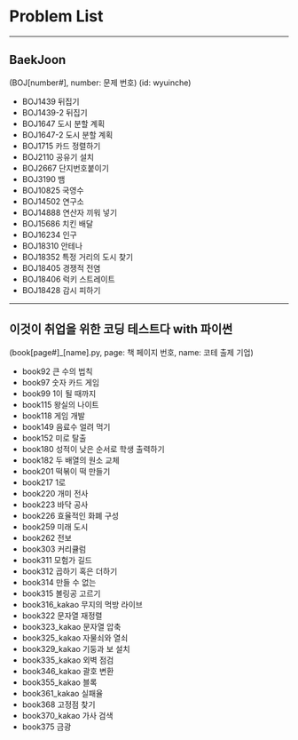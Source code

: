 # Problem List
---------------------------------------

## BaekJoon
(BOJ[number#], number: 문제 번호)
(id: wyuinche)

- BOJ1439 뒤집기
- BOJ1439-2 뒤집기
- BOJ1647 도시 분할 계획
- BOJ1647-2 도시 분할 계획
- BOJ1715 카드 정렬하기
- BOJ2110 공유기 설치
- BOJ2667 단지번호붙이기
- BOJ3190 뱀
- BOJ10825 국영수
- BOJ14502 연구소
- BOJ14888 연산자 끼워 넣기
- BOJ15686 치킨 배달
- BOJ16234 인구 
- BOJ18310 안테나
- BOJ18352 특정 거리의 도시 찾기
- BOJ18405 경쟁적 전염
- BOJ18406 럭키 스트레이트
- BOJ18428 감시 피하기

-------------------------------------

## 이것이 취업을 위한 코딩 테스트다 with 파이썬
(book[page#]_[name].py, page: 책 페이지 번호, name: 코테 출제 기업)

- book92 큰 수의 법칙
- book97 숫자 카드 게임
- book99 1이 될 때까지
- book115 왕실의 나이트
- book118 게임 개발
- book149 음료수 얼려 먹기
- book152 미로 탈출
- book180 성적이 낮은 순서로 학생 출력하기
- book182 두 배열의 원소 교체
- book201 떡볶이 떡 만들기
- book217 1로 
- book220 개미 전사
- book223 바닥 공사
- book226 효율적인 화폐 구성
- book259 미래 도시
- book262 전보
- book303 커리큘럼
- book311 모험가 길드
- book312 곱하기 혹은 더하기
- book314 만들 수 없는 
- book315 볼링공 고르기
- book316_kakao 무지의 먹방 라이브
- book322 문자열 재정렬
- book323_kakao 문자열 압축
- book325_kakao 자물쇠와 열쇠
- book329_kakao 기둥과 보 설치
- book335_kakao 외벽 점검
- book346_kakao 괄호 변환
- book355_kakao 블록 
- book361_kakao 실패율
- book368 고정점 찾기
- book370_kakao 가사 검색
- book375 금광
